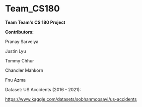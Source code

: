 # Team_CS180
**Team Team's CS 180 Project**  

**Contributors:**  

Pranay Sarveiya  

Justin Lyu


Tommy Chhur  

Chandler Mahkorn  

Fnu Azma  

Dataset: US Accidents (2016 - 2021):  

https://www.kaggle.com/datasets/sobhanmoosavi/us-accidents
